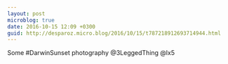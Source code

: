 ```yaml
---
layout: post
microblog: true
date: 2016-10-15 12:09 +0300
guid: http://desparoz.micro.blog/2016/10/15/t787218912693714944.html
---
```

Some #DarwinSunset photography @3LeggedThing @lx5
